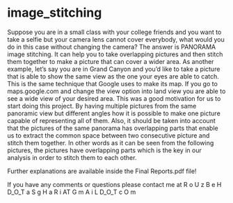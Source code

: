 # image_stitching

Suppose you are in a small class with your college friends and you want to take a selfie but your camera lens cannot cover everybody, what would you do in this case without changing the camera? The answer is PANORAMA image stitching. It can help you to take overlapping pictures and then stitch them together to make a picture that can cover a wider area. As another example, let’s say you are in Grand Canyon and you’d like to take a picture that is able to show the same view as the one your eyes are able to catch. This is the same technique that Google uses to make its map. If you go to maps.google.com and change the view option into land view you are able to see a wide view of your desired area. 
This was a good motivation for us to start doing this project. By having multiple pictures from the same panoramic view but different angles how it is possible to make one picture capable of representing all of them. Also, it should be taken into account that the pictures of the same panorama has overlapping parts that enable us to extract the common space between two consecutive picture and stitch them together. In other words as it can be seen from the following pictures, the pictures have overlapping parts which is the key in our analysis in order to stitch them to each other.

Further explanations are available inside the Final Reports.pdf file!





If you have any comments or questions please contact me at R o U z B e H D_O_T a S g H a R i AT G m A i L D_O_T c O m
